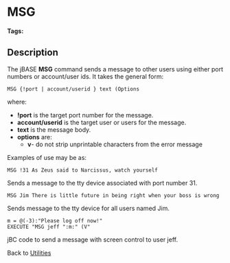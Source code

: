 # MSG

<PageHeader />

**Tags:**
<badge text='message' vertical='middle' />
<badge text='msg' vertical='middle' />
<badge text='msg' vertical='middle' />

## Description

The jBASE **MSG** command sends a message to other users using either port numbers or account/user ids. It takes the general form:

```
MSG {!port | account/userid } text (Options
```

where:

- **!port** is the target port number for the message.
- **account/userid** is the target user or users for the message.
- **text** is the message body.
- **options** are:
  - **v**- do not strip unprintable characters from the error message

Examples of use may be as:

```
MSG !31 As Zeus said to Narcissus, watch yourself
```

Sends a message to the tty device associated with port number 31.

```
MSG Jim There is little future in being right when your boss is wrong
```

Sends message to the tty device for all users named Jim.

```
m = @(-3):"Please log off now!"
EXECUTE "MSG jeff ":m:" (V"
```

jBC code to send a message with screen control to user jeff.

Back to [Utilities](./../utilities)
